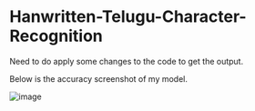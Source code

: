 # Hanwritten-Telugu-Character-Recognition

Need to do apply some changes to the code to get the output.

Below is the accuracy screenshot of my model.


![image](https://github.com/bhavesh090802/Hanwritten-Telugu-Character-Recognition/assets/124791411/bf84ca75-7528-4035-9b37-1ec5ba597803)
